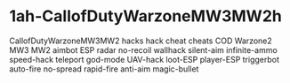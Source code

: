 # 1ah-CallofDutyWarzoneMW3MW2h
CallofDutyWarzoneMW3MW2 hacks hack cheat cheats COD Warzone2 MW3 MW2 aimbot ESP radar no-recoil wallhack silent-aim infinite-ammo speed-hack teleport god-mode UAV-hack loot-ESP player-ESP triggerbot auto-fire no-spread rapid-fire anti-aim magic-bullet
